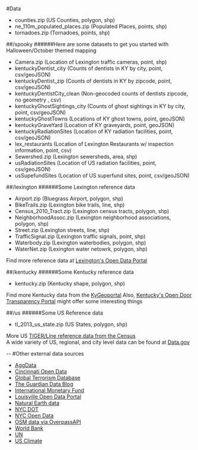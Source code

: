 #Data

* counties.zip (US Counties, polygon, shp)
* ne_110m_populated_places.zip (Populated Places, points, shp)
* tornadoes.zip (Tornadoes, points, shp)

 ##/spooky
 ######Here are some datasets to get you started with Halloween/October themed mapping
 
 * Camera.zip (Location of Lexington traffic cameras, point, shp)
 * kentuckyDentist_city (Counts of dentists in KY by city, point, csv/geoJSON)
 * kentuckyDentist_zip (Counts of dentists in KY by zipcode, point, csv/geoJSON)
 * kentuckyDentistCity_clean (Non-geocoded  counts of dentists zipcode, no geometry , csv)
 * kentuckyGhostSightings_city (Counts of ghost sightings in KY by city, point, csv/geoJSON)
 * kentuckyGhostTowns (Locations of KY ghost towns, point, geoJSON)
 * kentuckyGraveYard (Location of KY graveyards, point, geoJSON)
 * kentuckyRadiationSites (Location of KY radiation facilities, point, csv/geoJSON)
 * lex_restaurants (Location of Lexington Restaurants w/ inspection information, point, csv)
 * Sewershed.zip (Lexington sewersheds, area, shp)
 * usRadiationSites (Location of US radiation facilities, point, csv/geoJSON)
 * usSupefundSites (Location of US superfund sites, point, csv/geoJSON)
  
 ##/lexington
 ######Some Lexington reference data
 
 * Airport.zip (Bluegrass Airport, polygon, shp)
 * BikeTrails.zip (Lexington bike trails, line, shp)
 * Census_2010_Tract.zip (Lexington census tracts, polygon, shp)
 * NeighborhoodAssoc.zip (Lexington neighborhood associations, polygon, shp)
 * Street.zip (Lexington streets, line, shp)
 * TrafficSignal.zip (Lexington traffic signals, point, shp)
 * Waterbody.zip (Lexington waterbodies, polygon, shp)
 * WaterNet.zip (Lexington water netowrk, polygon, shp)
 
 Find more reference data at [Lexington's Open Data Portal](http://data.lexingtonky.gov/) 
 
 ##/kentucky
 ######Some Kentucky reference data
 * kentucky.zip (Kentucky shape, polygon, shp)
 
 Find more Kentucky data from the [KyGeoportal](http://kygisserver.ky.gov/geoportal/catalog/main/home.page)
 Also, [Kentucky's Open Door Transparency Portal](http://opendoor.ky.gov/Pages/default.aspx) might offer some interesting things
 
 ##/us
 ######Some US Reference data
 
 * tl_2013_us_state.zip (US States, polygon, shp)
 
 More US [TIGER/Line reference data from the Census](https://www.census.gov/geo/maps-data/data/tiger-line.html)  
 A wide variety of US, regional, and city level data can be found at [Data.gov](https://www.data.gov/)

--
#Other external data sources

* [AggData](http://aggdata.com/free-data)
* [Cincinnati Open Data](http://www.opendatacincy.org/)
* [Global Terrorism Database](http://www.start.umd.edu/gtd/)
* [The Guardian Data Blog](http://www.theguardian.com/news/datablog)
* [International Monetary Fund](http://elibrary-data.imf.org/DataExplorer.aspx)
* [Louisville Open Data Portal](http://portal.louisvilleky.gov/service/data)
* [Natural Earth data](http://www.naturalearthdata.com/)
* [NYC DOT](http://www.nyc.gov/html/dot/html/about/datafeeds.shtml)
* [NYC Open Data](https://nycopendata.socrata.com/)
* [OSM data via OverpassAPI](http://overpass-turbo.eu/)
* [World Bank](http://data.worldbank.org/)
* [UN](http://data.un.org/)
* [US Climate](http://www.data.gov/climate/)
